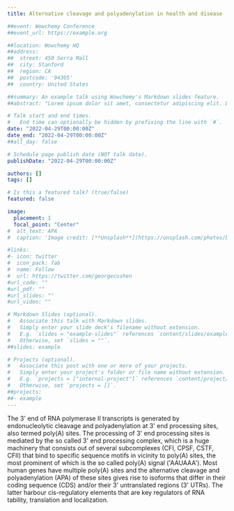 ```yaml
---
title: Alternative cleavage and polyadenylation in health and disease

##event: Wowchemy Conference
##event_url: https://example.org

##location: Wowchemy HQ
##address:
##  street: 450 Serra Mall
##  city: Stanford
##  region: CA
##  postcode: '94305'
##  country: United States

##summary: An example talk using Wowchemy's Markdown slides feature.
##abstract: "Lorem ipsum dolor sit amet, consectetur adipiscing elit. Duis posuere tellusac convallis placerat. Proin tincidunt magna sed ex sollicitudin condimentum. Sed ac faucibus dolor, scelerisque sollicitudin nisi. Cras purus urna, suscipit quis sapien eu, pulvinar tempor diam."

# Talk start and end times.
#   End time can optionally be hidden by prefixing the line with `#`.
date: "2022-04-29T00:00:00Z"
date_end: "2022-04-29T00:00:00Z"
##all_day: false

# Schedule page publish date (NOT talk date).
publishDate: "2022-04-29T00:00:00Z"

authors: []
tags: []

# Is this a featured talk? (true/false)
featured: false

image:
  placement: 1
  focal_point: "Center"
#  alt_text: APA
#  caption: 'Image credit: [**Unsplash**](https://unsplash.com/photos/bzdhc5b3Bxs)'

#links:
#- icon: twitter
#  icon_pack: fab
#  name: Follow
#  url: https://twitter.com/georgecushen
#url_code: ""
#url_pdf: ""
#url_slides: ""
#url_video: ""

# Markdown Slides (optional).
#   Associate this talk with Markdown slides.
#   Simply enter your slide deck's filename without extension.
#   E.g. `slides = "example-slides"` references `content/slides/example-slides.md`.
#   Otherwise, set `slides = ""`.
##slides: example

# Projects (optional).
#   Associate this post with one or more of your projects.
#   Simply enter your project's folder or file name without extension.
#   E.g. `projects = ["internal-project"]` references `content/project/deep-learning/index.md`.
#   Otherwise, set `projects = []`.
##projects:
##- example
---
```


The 3' end of RNA polymerase II transcripts is generated by endonucleolytic cleavage and polyadenylation at 3' end processing sites, also termed poly(A) sites. The processing of 3' end processing sites is mediated by the so called 3' end processing complex, which is a huge machinery that consists out of several subcomplexes (CFI, CPSF, CSTF, CFII) that bind to specific sequence motifs in vicinity to poly(A) sites, the most prominent of which is the so called poly(A) signal ('AAUAAA'). Most human genes have multiple poly(A) sites and the alternative cleavage and polyadenylation (APA) of these sites gives rise to isoforms that differ in their coding sequence (CDS) and/or their 3' untranslated regions (3' UTRs). The latter harbour cis-regulatory elements that are key regulators of RNA tability, translation and localization.



